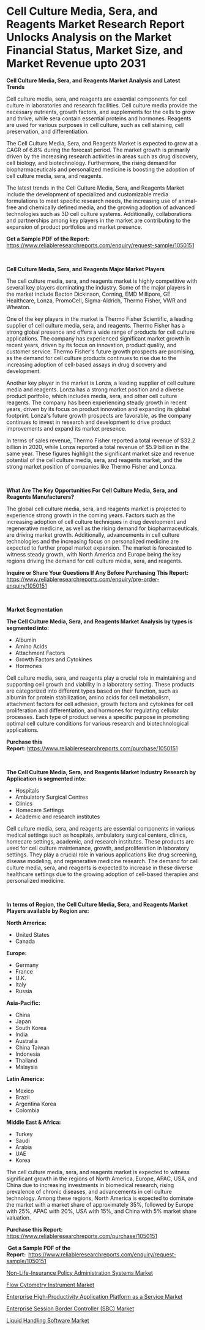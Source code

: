 <p><h1>Cell Culture Media, Sera, and Reagents Market Research Report Unlocks Analysis on the Market Financial Status, Market Size, and Market Revenue upto 2031</h1></p><p><strong>Cell Culture Media, Sera, and Reagents Market Analysis and Latest Trends</strong></p>
<p><p>Cell culture media, sera, and reagents are essential components for cell culture in laboratories and research facilities. Cell culture media provide the necessary nutrients, growth factors, and supplements for the cells to grow and thrive, while sera contain essential proteins and hormones. Reagents are used for various purposes in cell culture, such as cell staining, cell preservation, and differentiation.</p><p>The Cell Culture Media, Sera, and Reagents Market is expected to grow at a CAGR of 6.8% during the forecast period. The market growth is primarily driven by the increasing research activities in areas such as drug discovery, cell biology, and biotechnology. Furthermore, the rising demand for biopharmaceuticals and personalized medicine is boosting the adoption of cell culture media, sera, and reagents.</p><p>The latest trends in the Cell Culture Media, Sera, and Reagents Market include the development of specialized and customizable media formulations to meet specific research needs, the increasing use of animal-free and chemically defined media, and the growing adoption of advanced technologies such as 3D cell culture systems. Additionally, collaborations and partnerships among key players in the market are contributing to the expansion of product portfolios and market presence.</p></p>
<p><strong>Get a Sample PDF of the Report:&nbsp;</strong> <a href="https://www.reliableresearchreports.com/enquiry/request-sample/1050151">https://www.reliableresearchreports.com/enquiry/request-sample/1050151</a></p>
<p>&nbsp;</p>
<p><strong>Cell Culture Media, Sera, and Reagents Major Market Players</strong></p>
<p><p>The cell culture media, sera, and reagents market is highly competitive with several key players dominating the industry. Some of the major players in the market include Becton Dickinson, Corning, EMD Millipore, GE Healthcare, Lonza, PromoCell, Sigma-Aldrich, Thermo Fisher, VWR and Wheaton.</p><p>One of the key players in the market is Thermo Fisher Scientific, a leading supplier of cell culture media, sera, and reagents. Thermo Fisher has a strong global presence and offers a wide range of products for cell culture applications. The company has experienced significant market growth in recent years, driven by its focus on innovation, product quality, and customer service. Thermo Fisher's future growth prospects are promising, as the demand for cell culture products continues to rise due to the increasing adoption of cell-based assays in drug discovery and development.</p><p>Another key player in the market is Lonza, a leading supplier of cell culture media and reagents. Lonza has a strong market position and a diverse product portfolio, which includes media, sera, and other cell culture reagents. The company has been experiencing steady growth in recent years, driven by its focus on product innovation and expanding its global footprint. Lonza's future growth prospects are favorable, as the company continues to invest in research and development to drive product improvements and expand its market presence.</p><p>In terms of sales revenue, Thermo Fisher reported a total revenue of $32.2 billion in 2020, while Lonza reported a total revenue of $5.9 billion in the same year. These figures highlight the significant market size and revenue potential of the cell culture media, sera, and reagents market, and the strong market position of companies like Thermo Fisher and Lonza.</p></p>
<p>&nbsp;</p>
<p><strong>What Are The Key Opportunities For Cell Culture Media, Sera, and Reagents Manufacturers?</strong></p>
<p><p>The global cell culture media, sera, and reagents market is projected to experience strong growth in the coming years. Factors such as the increasing adoption of cell culture techniques in drug development and regenerative medicine, as well as the rising demand for biopharmaceuticals, are driving market growth. Additionally, advancements in cell culture technologies and the increasing focus on personalized medicine are expected to further propel market expansion. The market is forecasted to witness steady growth, with North America and Europe being the key regions driving the demand for cell culture media, sera, and reagents.</p></p>
<p><strong>Inquire or Share Your Questions If Any Before Purchasing This Report:</strong> <a href="https://www.reliableresearchreports.com/enquiry/pre-order-enquiry/1050151">https://www.reliableresearchreports.com/enquiry/pre-order-enquiry/1050151</a></p>
<p>&nbsp;</p>
<p><strong>Market Segmentation</strong></p>
<p><strong>The Cell Culture Media, Sera, and Reagents Market Analysis by types is segmented into:</strong></p>
<p><ul><li>Albumin</li><li>Amino Acids</li><li>Attachment Factors</li><li>Growth Factors and Cytokines</li><li>Hormones</li></ul></p>
<p><p>Cell culture media, sera, and reagents play a crucial role in maintaining and supporting cell growth and viability in a laboratory setting. These products are categorized into different types based on their function, such as albumin for protein stabilization, amino acids for cell metabolism, attachment factors for cell adhesion, growth factors and cytokines for cell proliferation and differentiation, and hormones for regulating cellular processes. Each type of product serves a specific purpose in promoting optimal cell culture conditions for various research and biotechnological applications.</p></p>
<p><strong>Purchase this Report:&nbsp;</strong><a href="https://www.reliableresearchreports.com/purchase/1050151">https://www.reliableresearchreports.com/purchase/1050151</a></p>
<p>&nbsp;</p>
<p><strong>The Cell Culture Media, Sera, and Reagents Market Industry Research by Application is segmented into:</strong></p>
<p><ul><li>Hospitals</li><li>Ambulatory Surgical Centres</li><li>Clinics</li><li>Homecare Settings</li><li>Academic and research institutes</li></ul></p>
<p><p>Cell culture media, sera, and reagents are essential components in various medical settings such as hospitals, ambulatory surgical centers, clinics, homecare settings, academic, and research institutes. These products are used for cell culture maintenance, growth, and proliferation in laboratory settings. They play a crucial role in various applications like drug screening, disease modeling, and regenerative medicine research. The demand for cell culture media, sera, and reagents is expected to increase in these diverse healthcare settings due to the growing adoption of cell-based therapies and personalized medicine.</p></p>
<p>&nbsp;</p>
<p><strong>In terms of Region, the Cell Culture Media, Sera, and Reagents Market Players available by Region are:</strong></p>
<p>
    <p> <strong> North America: </strong>
        <ul>
            <li>United States</li>
            <li>Canada</li>
        </ul>
        </p> 
    <p> <strong> Europe: </strong>
        <ul>
            <li>Germany</li>
            <li>France</li>
            <li>U.K.</li>
            <li>Italy</li>
            <li>Russia</li>
        </ul>
        </p> 
    <p> <strong> Asia-Pacific: </strong>
        <ul>
            <li>China</li>
            <li>Japan</li>
            <li>South Korea</li>
            <li>India</li>
            <li>Australia</li>
            <li>China Taiwan</li>
            <li>Indonesia</li>
            <li>Thailand</li>
            <li>Malaysia</li>
        </ul>
        </p> 
    <p> <strong> Latin America: </strong>
        <ul>
            <li>Mexico</li>
            <li>Brazil</li>
            <li>Argentina Korea</li>
            <li>Colombia</li>
        </ul>
        </p> 
    <p> <strong> Middle East & Africa: </strong>
        <ul>
            <li>Turkey</li>
            <li>Saudi</li>
            <li>Arabia</li>
            <li>UAE</li>
            <li>Korea</li>
        </ul>
    </p>
    </p>
<p><p>The cell culture media, sera, and reagents market is expected to witness significant growth in the regions of North America, Europe, APAC, USA, and China due to increasing investments in biomedical research, rising prevalence of chronic diseases, and advancements in cell culture technology. Among these regions, North America is expected to dominate the market with a market share of approximately 35%, followed by Europe with 25%, APAC with 20%, USA with 15%, and China with 5% market share valuation.</p></p>
<p><strong>Purchase this Report: </strong><a href="https://www.reliableresearchreports.com/purchase/1050151">https://www.reliableresearchreports.com/purchase/1050151</a></p>
<p>&nbsp;<strong>Get a Sample PDF of the Report:&nbsp;&nbsp;</strong><a href="https://www.reliableresearchreports.com/enquiry/request-sample/1050151">https://www.reliableresearchreports.com/enquiry/request-sample/1050151</a></p>
<p><strong></strong></p>
<p><p><a href="https://medium.com/@bricebeahan/non-life-insurance-policy-administration-systems-market-outlook-industry-overview-and-forecast-6fbe1c2cd8e0">Non-Life-Insurance Policy Administration Systems Market</a></p><p><a href="https://github.com/YashRP12/Market-Research-Report-List-3/blob/main/flow-cytometry-instrument-market.md">Flow Cytometry Instrument Market</a></p><p><a href="https://medium.com/@bricebeahan/enterprise-high-productivity-application-platform-as-a-service-market-comprehensive-assessment-by-f4c1b5044e8c">Enterprise High-Productivity Application Platform as a Service Market</a></p><p><a href="https://medium.com/@bricebeahan/enterprise-session-border-controller-sbc-market-furnishes-information-on-market-share-market-59e2fb26ca6a">Enterprise Session Border Controller (SBC) Market</a></p><p><a href="https://github.com/Angelnienowdseej3e45z3p8c/Market-Research-Report-List-1/blob/main/liquid-handling-software-market.md">Liquid Handling Software Market</a></p></p>
